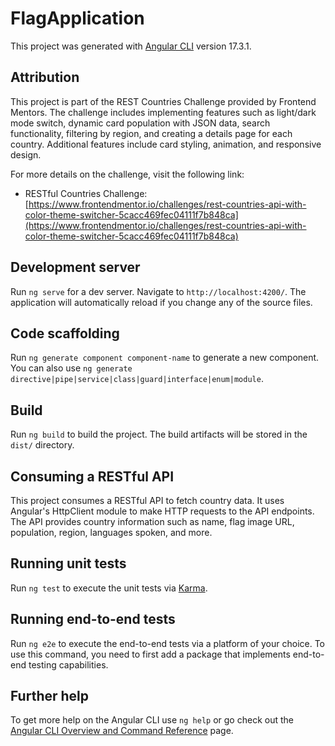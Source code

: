 # FlagApplication

This project was generated with [Angular CLI](https://github.com/angular/angular-cli) version 17.3.1.

## Attribution

This project is part of the REST Countries Challenge provided by Frontend Mentors. The challenge includes implementing features such as light/dark mode switch, dynamic card population with JSON data, search functionality, filtering by region, and creating a details page for each country. Additional features include card styling, animation, and responsive design.

For more details on the challenge, visit the following link:

- RESTful Countries Challenge: [https://www.frontendmentor.io/challenges/rest-countries-api-with-color-theme-switcher-5cacc469fec04111f7b848ca](https://www.frontendmentor.io/challenges/rest-countries-api-with-color-theme-switcher-5cacc469fec04111f7b848ca)

## Development server

Run `ng serve` for a dev server. Navigate to `http://localhost:4200/`. The application will automatically reload if you change any of the source files.

## Code scaffolding

Run `ng generate component component-name` to generate a new component. You can also use `ng generate directive|pipe|service|class|guard|interface|enum|module`.

## Build

Run `ng build` to build the project. The build artifacts will be stored in the `dist/` directory.

## Consuming a RESTful API

This project consumes a RESTful API to fetch country data. It uses Angular's HttpClient module to make HTTP requests to the API endpoints. The API provides country information such as name, flag image URL, population, region, languages spoken, and more.

## Running unit tests

Run `ng test` to execute the unit tests via [Karma](https://karma-runner.github.io).

## Running end-to-end tests

Run `ng e2e` to execute the end-to-end tests via a platform of your choice. To use this command, you need to first add a package that implements end-to-end testing capabilities.

## Further help

To get more help on the Angular CLI use `ng help` or go check out the [Angular CLI Overview and Command Reference](https://angular.io/cli) page.
